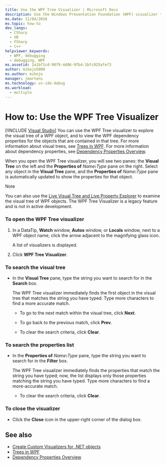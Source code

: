 ```yaml
---
title: Use the WPF Tree Visualizer | Microsoft Docs
description: Use the Windows Presentation Foundation (WPF) visualizer to explore the visual tree of a WPF object and to view the WPF dependency properties in Visual Studio.
ms.date: 11/04/2016
ms.topic: how-to
dev_langs: 
  - CSharp
  - VB
  - FSharp
  - C++
helpviewer_keywords: 
  - WPF, debugging
  - debugging, WPF
ms.assetid: 2a1bf1cd-90f9-4d06-9fb4-1bfc925afef3
author: mikejo5000
ms.author: mikejo
manager: jmartens
ms.technology: vs-ide-debug
ms.workload: 
  - multiple
---
```

# How to: Use the WPF Tree Visualizer

 [!INCLUDE [Visual Studio](~/includes/applies-to-version/vs-windows-only.md)]
You can use the WPF Tree visualizer to explore the visual tree of a WPF object, and to view the WPF dependency properties for the objects that are contained in that tree. For more information about visual trees, see [Trees in WPF](/dotnet/framework/wpf/advanced/trees-in-wpf). For more information about dependency properties, see [Dependency Properties Overview](/dotnet/framework/wpf/advanced/dependency-properties-overview).

 When you open the WPF Tree visualizer, you will see two panes: the **Visual Tree** on the left and the **Properties of** _Name_**:**_Type_ pane on the right. Select any object in the **Visual Tree** pane, and the **Properties of** _Name_**:**_Type_ pane is automatically updated to show the properties for that object.

 > [!NOTE]
 > You can also use the [Live Visual Tree and Live Property Explorer](../xaml-tools/inspect-xaml-properties-while-debugging.md) to examine the visual tree of WPF objects. The WPF Tree Visualizer is a legacy feature and is not in active development.

### To open the WPF Tree visualizer

1. In a DataTip, **Watch** window, **Autos** window, or **Locals** window, next to a WPF object name, click the arrow adjacent to the magnifying glass icon.

     A list of visualizers is displayed.

2. Click **WPF Tree Visualizer**.

### To search the visual tree

- In the **Visual Tree** pane, type the string you want to search for in the **Search** box.

  The WPF Tree visualizer immediately finds the first object in the visual tree that matches the string you have typed. Type more characters to find a more accurate match.

  - To go to the next match within the visual tree, click **Next**.

  - To go back to the previous match, click **Prev**.

  - To clear the search criteria, click **Clear**.

### To search the properties list

- In the **Properties of** _Name_**:**_Type_ pane, type the string you want to search for in the **Filter** box.

  The WPF Tree visualizer immediately finds the properties that match the string you have typed; now, the list displays only those properties matching the string you have typed. Type more characters to find a more-accurate match.

  - To clear the search criteria, click **Clear**.

### To close the visualizer

- Click the **Close** icon in the upper-right corner of the dialog box.

## See also
- [Create Custom Visualizers for .NET objects](../debugger/create-custom-visualizers-of-data.md)
- [Trees in WPF](/dotnet/framework/wpf/advanced/trees-in-wpf)
- [Dependency Properties Overview](/dotnet/framework/wpf/advanced/dependency-properties-overview)
